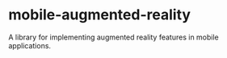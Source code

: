 # mobile-augmented-reality
A library for implementing augmented reality features in mobile applications.
